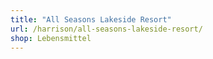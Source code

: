 ```yaml
---
title: "All Seasons Lakeside Resort"
url: /harrison/all-seasons-lakeside-resort/
shop: Lebensmittel
---
```

